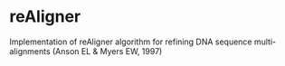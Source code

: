 # reAligner
Implementation of reAligner algorithm for refining DNA sequence multi-alignments (Anson EL &amp; Myers EW, 1997)
